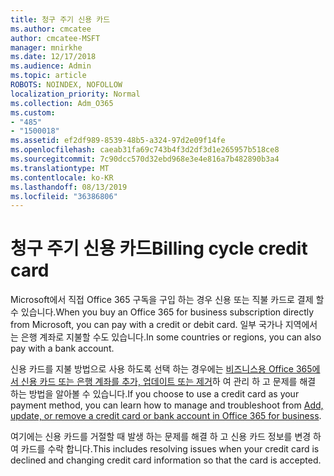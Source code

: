 ```yaml
---
title: 청구 주기 신용 카드
ms.author: cmcatee
author: cmcatee-MSFT
manager: mnirkhe
ms.date: 12/17/2018
ms.audience: Admin
ms.topic: article
ROBOTS: NOINDEX, NOFOLLOW
localization_priority: Normal
ms.collection: Adm_O365
ms.custom:
- "485"
- "1500018"
ms.assetid: ef2df989-8539-48b5-a324-97d2e09f14fe
ms.openlocfilehash: caeab31fa69c743b4f3d2df3d1e265957b518ce8
ms.sourcegitcommit: 7c90dcc570d32ebd968e3e4e816a7b482890b3a4
ms.translationtype: MT
ms.contentlocale: ko-KR
ms.lasthandoff: 08/13/2019
ms.locfileid: "36386806"
---
```

# <a name="billing-cycle-credit-card"></a><span data-ttu-id="21e80-102">청구 주기 신용 카드</span><span class="sxs-lookup"><span data-stu-id="21e80-102">Billing cycle credit card</span></span>

<span data-ttu-id="21e80-103">Microsoft에서 직접 Office 365 구독을 구입 하는 경우 신용 또는 직불 카드로 결제 할 수 있습니다.</span><span class="sxs-lookup"><span data-stu-id="21e80-103">When you buy an Office 365 for business subscription directly from Microsoft, you can pay with a credit or debit card.</span></span> <span data-ttu-id="21e80-104">일부 국가나 지역에서는 은행 계좌로 지불할 수도 있습니다.</span><span class="sxs-lookup"><span data-stu-id="21e80-104">In some countries or regions, you can also pay with a bank account.</span></span>
  
<span data-ttu-id="21e80-105">신용 카드를 지불 방법으로 사용 하도록 선택 하는 경우에는 [비즈니스용 Office 365에서 신용 카드 또는 은행 계좌를 추가, 업데이트 또는 제거](https://docs.microsoft.com/en-us/office365/admin/subscriptions-and-billing/add-update-or-remove-credit-card-or-bank-account)하 여 관리 하 고 문제를 해결 하는 방법을 알아볼 수 있습니다.</span><span class="sxs-lookup"><span data-stu-id="21e80-105">If you choose to use a credit card as your payment method, you can learn how to manage and troubleshoot from [Add, update, or remove a credit card or bank account in Office 365 for business](https://docs.microsoft.com/en-us/office365/admin/subscriptions-and-billing/add-update-or-remove-credit-card-or-bank-account).</span></span>
  
<span data-ttu-id="21e80-106">여기에는 신용 카드를 거절할 때 발생 하는 문제를 해결 하 고 신용 카드 정보를 변경 하 여 카드를 수락 합니다.</span><span class="sxs-lookup"><span data-stu-id="21e80-106">This includes resolving issues when your credit card is declined and changing credit card information so that the card is accepted.</span></span>